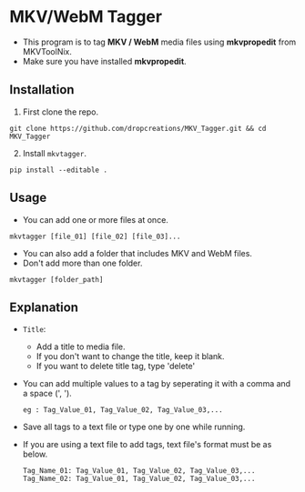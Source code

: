 <!-- PROJECT INTRO -->

# __MKV/WebM Tagger__

- This program is to tag __MKV / WebM__ media files using __mkvpropedit__ from MKVToolNix.
- Make sure you have installed __mkvpropedit__.

## __Installation__

1) First clone the repo.
```shell
git clone https://github.com/dropcreations/MKV_Tagger.git && cd MKV_Tagger
```
2) Install `mkvtagger`.
```shell
pip install --editable .
```

## __Usage__

- You can add one or more files at once.
```shell
mkvtagger [file_01] [file_02] [file_03]...
```
- You can also add a folder that includes MKV and WebM files.
- Don't add more than one folder.
```shell
mkvtagger [folder_path]
```

## __Explanation__

- `Title`:
    - Add a title to media file.
    - If you don't want to change the title, keep it blank.
    - If you want to delete title tag, type 'delete'
- You can add multiple values to a tag by seperating it with a comma and a space (', ').

    `eg : Tag_Value_01, Tag_Value_02, Tag_Value_03,...`

- Save all tags to a text file or type one by one while running.
- If you are using a text file to add tags, text file's format must be as below.

    `Tag_Name_01: Tag_Value_01, Tag_Value_02, Tag_Value_03,...`<br>
    `Tag_Name_02: Tag_Value_01, Tag_Value_02, Tag_Value_03,...`
